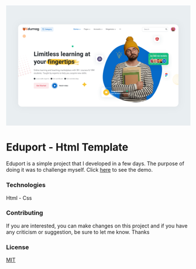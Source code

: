 <img src="./assets/img.jpg" />

# Eduport - Html Template

Eduport is a simple project that I developed in a few days. The purpose of doing it was to challenge myself. Click [here](https://sajjadpaknia.github.io/Edumag---Html-Template/) to see the demo.

### Technologies

Html - Css

### Contributing
If you are interested, you can make changes on this project and if you have any criticism or suggestion, be sure to let me know. Thanks

### License
[MIT](https://choosealicense.com/licenses/mit/)
